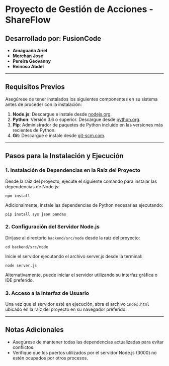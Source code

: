 # Proyecto de Gestión de Acciones - ShareFlow

## Desarrollado por: FusionCode
- **Amaguaña Ariel**
- **Merchán José**
- **Pereira Geovanny**
- **Reinoso Abdel**

---

## Requisitos Previos
Asegúrese de tener instalados los siguientes componentes en su sistema antes de proceder con la instalación:
1. **Node.js**: Descargue e instale desde [nodejs.org](https://nodejs.org/).
2. **Python**: Versión 3.6 o superior. Descargue desde [python.org](https://www.python.org/).
3. **Pip**: Administrador de paquetes de Python incluido en las versiones más recientes de Python.
4. **Git**: Descargue e instale desde [git-scm.com](https://git-scm.com/).

---

## Pasos para la Instalación y Ejecución

### 1. Instalación de Dependencias en la Raíz del Proyecto
Desde la raíz del proyecto, ejecute el siguiente comando para instalar las dependencias de Node.js:

```
npm install
```
Adicionalmente, instale las dependencias de Python necesarias ejecutando:

````
pip install sys json pandas
````

### 2. Configuración del Servidor Node.js
Diríjase al directorio ```backend/src/node``` desde la raíz del proyecto:

```
cd backend/src/node
```
Inicie el servidor ejecutando el archivo server.js desde la terminal:

```
node server.js
```
Alternativamente, puede iniciar el servidor utilizando su interfaz gráfica o IDE preferido.  

### 3. Acceso a la Interfaz de Usuario  
Una vez que el servidor esté en ejecución, abra el archivo ```index.html``` ubicado en la raíz del proyecto en su navegador preferido.  

---  

## Notas Adicionales
- Asegúrese de mantener todas las dependencias actualizadas para evitar conflictos.
- Verifique que los puertos utilizados por el servidor Node.js (3000) no estén ocupados por otros procesos.
